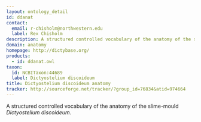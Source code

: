 ```yaml
---
layout: ontology_detail
id: ddanat
contact: 
  email: r-chisholm@northwestern.edu
  label: Rex Chisholm
description: A structured controlled vocabulary of the anatomy of the slime-mould <i>Dictyostelium discoideum</i>.
domain: anatomy
homepage: http://dictybase.org/
products: 
  - id: ddanat.owl
taxon: 
  id: NCBITaxon:44689
  label: Dictyostelium discoideum
title: Dictyostelium discoideum anatomy
tracker: http://sourceforge.net/tracker/?group_id=76834&atid=974664
---
```


A structured controlled vocabulary of the anatomy of the slime-mould <i>Dictyostelium discoideum</i>.